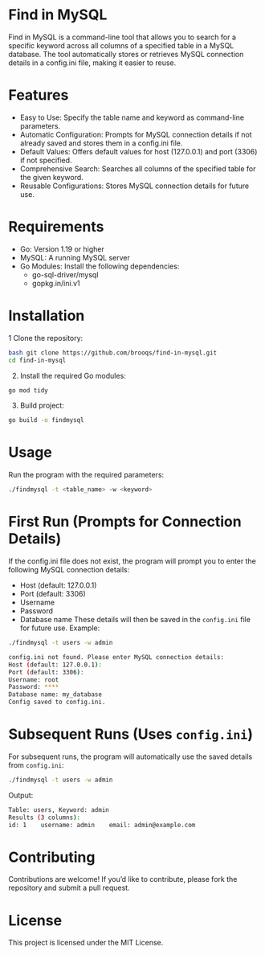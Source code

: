 # Find in MySQL

 Find in MySQL is a command-line tool that allows you to search for a specific keyword across all columns of a specified table in a MySQL database. The tool automatically stores or retrieves MySQL connection details in a config.ini file, making it easier to reuse.

# Features
* Easy to Use: Specify the table name and keyword as command-line parameters.
* Automatic Configuration: Prompts for MySQL connection details if not already saved and stores them in a config.ini file.
* Default Values: Offers default values for host (127.0.0.1) and port (3306) if not specified.
* Comprehensive Search: Searches all columns of the specified table for the given keyword.
* Reusable Configurations: Stores MySQL connection details for future use.

# Requirements
* Go: Version 1.19 or higher
* MySQL: A running MySQL server
* Go Modules: Install the following dependencies:
  * go-sql-driver/mysql
  * gopkg.in/ini.v1

# Installation
1 Clone the repository:
```bash
bash git clone https://github.com/brooqs/find-in-mysql.git
cd find-in-mysql
```
2. Install the required Go modules:
```bash
go mod tidy
```
3. Build project:
``` bash
go build -o findmysql
```
# Usage
Run the program with the required parameters:
```bash
./findmysql -t <table_name> -w <keyword>
```

# First Run (Prompts for Connection Details)
If the config.ini file does not exist, the program will prompt you to enter the following MySQL connection details:

* Host (default: 127.0.0.1)
* Port (default: 3306)
* Username
* Password
* Database name
These details will then be saved in the `config.ini` file for future use.
Example:
```bash
./findmysql -t users -w admin
```
```bash
config.ini not found. Please enter MySQL connection details:
Host (default: 127.0.0.1): 
Port (default: 3306): 
Username: root
Password: ****
Database name: my_database
Config saved to config.ini.
```

# Subsequent Runs (Uses `config.ini`)
For subsequent runs, the program will automatically use the saved details from `config.ini`:
 ```bash
./findmysql -t users -w admin
```
Output:
```bash
Table: users, Keyword: admin
Results (3 columns):
id: 1    username: admin    email: admin@example.com
```

# Contributing
Contributions are welcome! If you’d like to contribute, please fork the repository and submit a pull request.

# License
This project is licensed under the MIT License.

